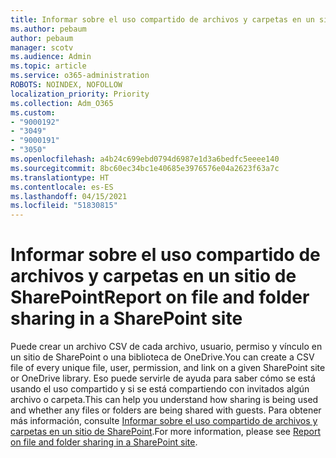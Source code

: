 ```yaml
---
title: Informar sobre el uso compartido de archivos y carpetas en un sitio de SharePoint
ms.author: pebaum
author: pebaum
manager: scotv
ms.audience: Admin
ms.topic: article
ms.service: o365-administration
ROBOTS: NOINDEX, NOFOLLOW
localization_priority: Priority
ms.collection: Adm_O365
ms.custom:
- "9000192"
- "3049"
- "9000191"
- "3050"
ms.openlocfilehash: a4b24c699ebd0794d6987e1d3a6bedfc5eeee140
ms.sourcegitcommit: 8bc60ec34bc1e40685e3976576e04a2623f63a7c
ms.translationtype: HT
ms.contentlocale: es-ES
ms.lasthandoff: 04/15/2021
ms.locfileid: "51830815"
---
```

# <a name="report-on-file-and-folder-sharing-in-a-sharepoint-site"></a><span data-ttu-id="eec57-102">Informar sobre el uso compartido de archivos y carpetas en un sitio de SharePoint</span><span class="sxs-lookup"><span data-stu-id="eec57-102">Report on file and folder sharing in a SharePoint site</span></span>

<span data-ttu-id="eec57-103">Puede crear un archivo CSV de cada archivo, usuario, permiso y vínculo en un sitio de SharePoint o una biblioteca de OneDrive.</span><span class="sxs-lookup"><span data-stu-id="eec57-103">You can create a CSV file of every unique file, user, permission, and link on a given SharePoint site or OneDrive library.</span></span> <span data-ttu-id="eec57-104">Eso puede servirle de ayuda para saber cómo se está usando el uso compartido y si se está compartiendo con invitados algún archivo o carpeta.</span><span class="sxs-lookup"><span data-stu-id="eec57-104">This can help you understand how sharing is being used and whether any files or folders are being shared with guests.</span></span> <span data-ttu-id="eec57-105">Para obtener más información, consulte [Informar sobre el uso compartido de archivos y carpetas en un sitio de SharePoint](https://docs.microsoft.com/sharepoint/sharing-reports).</span><span class="sxs-lookup"><span data-stu-id="eec57-105">For more information, please see [Report on file and folder sharing in a SharePoint site](https://docs.microsoft.com/sharepoint/sharing-reports).</span></span>
